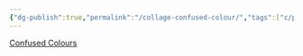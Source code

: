 ```yaml
---
{"dg-publish":true,"permalink":"/collage-confused-colour/","tags":["c/paint-collage","c/abstract","c/white","c/pink","c/green"],"created":"2024-01-04T18:54:19.607-05:00","updated":"2024-01-04T18:59:11.668-05:00"}
---
```



[Confused Colours](https://www.instagram.com/p/CVnhe9VreNi/)
